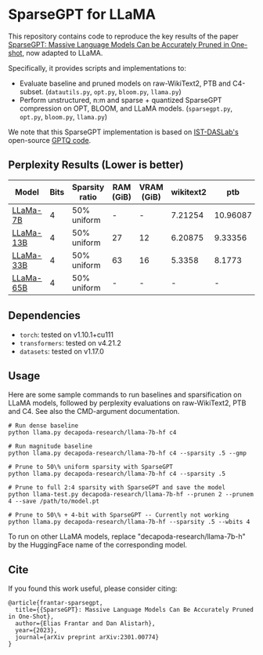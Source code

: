 # SparseGPT for LLaMA

This repository contains code to reproduce the key results of the paper [SparseGPT: Massive Language Models Can be Accurately Pruned in One-shot](https://arxiv.org/abs/2301.00774), now adapted to LLaMA.

Specifically, it provides scripts and implementations to:

* Evaluate baseline and pruned models on raw-WikiText2, PTB and C4-subset. (`datautils.py`, `opt.py`, `bloom.py`, `llama.py`) 
* Perform unstructured, n:m and sparse + quantized SparseGPT compression on OPT, BLOOM, and LLaMA models. (`sparsegpt.py`, `opt.py`, `bloom.py`, `llama.py`)

We note that this SparseGPT implementation is based on [IST-DASLab's](https://github.com/IST-DASLab) open-source [GPTQ code](https://github.com/IST-DASLab/gptq). 

## Perplexity Results (Lower is better)

| Model                                              | Bits | Sparsity ratio | RAM (GiB)   | VRAM (GiB) | wikitext2  | ptb     | C4     |
| -------------------------------------------------- | ---- | -------------- | ----------- | ---------- | ---------- | ------- | ------ |
| [LLaMa-7B](https://arxiv.org/abs/2302.13971)       |  4   | 50% uniform    |    -        |    -       |  7.21254   | 10.96087| 8.5896 |
| [LLaMa-13B](https://arxiv.org/abs/2302.13971)      |  4   | 50% uniform    |      27     |    12      |  6.20875   | 9.33356 | 7.6749 |
| [LLaMa-33B](https://arxiv.org/abs/2302.13971)      |  4   | 50% uniform    |     63      |    16      |  5.3358    | 8.1773  | 6.922  |
| [LLaMa-65B](https://arxiv.org/abs/2302.13971)      |  4   | 50% uniform    |      -      |   -        |      -     | -       | -      |



## Dependencies

* `torch`: tested on v1.10.1+cu111
* `transformers`: tested on v4.21.2
* `datasets`: tested on v1.17.0

## Usage

Here are some sample commands to run baselines and sparsification on LLaMA models, followed by perplexity evaluations on raw-WikiText2, PTB and C4.
See also the CMD-argument documentation.

```
# Run dense baseline
python llama.py decapoda-research/llama-7b-hf c4

# Run magnitude baseline
python llama.py decapoda-research/llama-7b-hf c4 --sparsity .5 --gmp

# Prune to 50\% uniform sparsity with SparseGPT
python llama.py decapoda-research/llama-7b-hf c4 --sparsity .5

# Prune to full 2:4 sparsity with SparseGPT and save the model
python llama-test.py decapoda-research/llama-7b-hf --prunen 2 --prunem 4 --save /path/to/model.pt

# Prune to 50\% + 4-bit with SparseGPT -- Currently not working
python llama.py decapoda-research/llama-7b-hf --sparsity .5 --wbits 4
```

To run on other LLaMA models, replace "decapoda-research/llama-7b-h" by the HuggingFace name of the corresponding model.


## Cite

If you found this work useful, please consider citing:

```
@article{frantar-sparsegpt,
  title={{SparseGPT}: Massive Language Models Can Be Accurately Pruned in One-Shot}, 
  author={Elias Frantar and Dan Alistarh},
  year={2023},
  journal={arXiv preprint arXiv:2301.00774}
}
```

